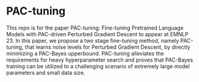 # PAC-tuning

This repo is for the paper PAC-tuning: Fine-tuning Pretrained Language Models with PAC-driven Perturbed Gradient Descent to appear at EMNLP 23. In this paper, we propose a two stage fine-tuning method, namely PAC-tuning, that learns noise levels for Perturbed Gradient Descent, by directly minimizing a PAC-Bayes upperbound. PAC-tuning alleviates the requirements for heavy hyperparameter search and proves that PAC-Bayes training can be utilized to a challenging scenario of extremely large model parameters and small data size.
